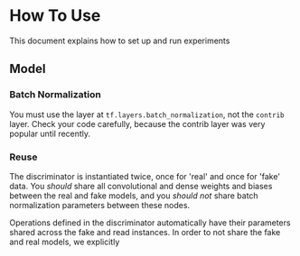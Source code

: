 # How To Use

This document explains how to set up and run experiments 

## Model

### Batch Normalization

You must use the layer at `tf.layers.batch_normalization`, not the `contrib` layer. Check your code carefully, because
the contrib layer was very popular until recently.

### Reuse

The discriminator is instantiated twice, once for 'real' and once for 'fake' data. You _should_ share all convolutional
and dense weights and biases between the real and fake models, and you _should not_ share batch normalization parameters
between these nodes.

Operations defined in the discriminator automatically have their parameters shared across the fake and read instances.
In order to not share the fake and real models, we explicitly 
